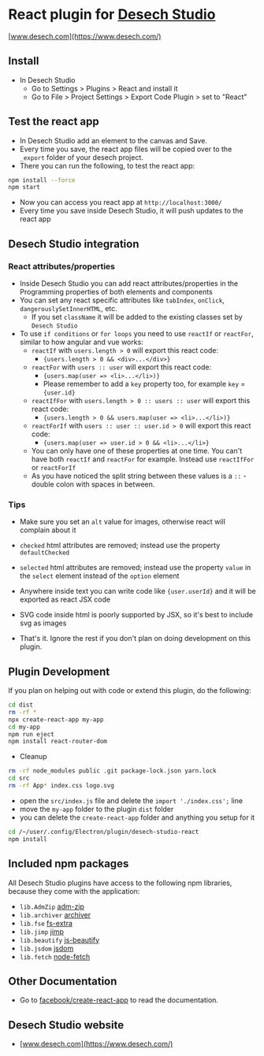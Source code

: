 # React plugin for [Desech Studio](https://www.desech.com/)

[www.desech.com](https://www.desech.com/)

## Install

- In Desech Studio
  - Go to Settings > Plugins > React and install it
  - Go to File > Project Settings > Export Code Plugin > set to "React"

## Test the react app

- In Desech Studio add an element to the canvas and Save.
- Every time you save, the react app files will be copied over to the `_export` folder of your desech project.
- There you can run the following, to test the react app:

```sh
npm install --force
npm start
```

- Now you can access you react app at `http://localhost:3000/`
- Every time you save inside Desech Studio, it will push updates to the react app

## Desech Studio integration

### React attributes/properties

- Inside Desech Studio you can add react attributes/properties in the Programming properties of both elements and components
- You can set any react specific attributes like `tabIndex`, `onClick`, `dangerouslySetInnerHTML`, etc.
  - If you set `className` it will be added to the existing classes set by `Desech Studio`
- To use `if conditions` or `for loops` you need to use `reactIf` or `reactFor`, similar to how angular and vue works:
  - `reactIf` with `users.length > 0` will export this react code:
    - `{users.length > 0 && <div>...</div>}`
  - `reactFor` with `users :: user` will export this react code:
    - `{users.map(user => <li>...</li>)}`
    - Please remember to add a `key` property too, for example `key` = `{user.id}`
  - `reactIfFor` with `users.length > 0 :: users :: user` will export this react code:
    - `{users.length > 0 && users.map(user => <li>...</li>)}`
  - `reactForIf` with `users :: user :: user.id > 0` will export this react code:
    - `{users.map(user => user.id > 0 && <li>...</li>}`
  - You can only have one of these properties at one time. You can't have both `reactIf` and `reactFor` for example. Instead use `reactIfFor` or `reactForIf`
  - As you have noticed the split string between these values is a ` :: ` - double colon with spaces in between.

### Tips

- Make sure you set an `alt` value for images, otherwise react will complain about it
- `checked` html attributes are removed; instead use the property `defaultChecked`
- `selected` html attributes are removed; instead use the property `value` in the `select` element instead of the `option` element
- Anywhere inside text you can write code like `{user.userId}` and it will be exported as react JSX code
- SVG code inside html is poorly supported by JSX, so it's best to include svg as images

- That's it. Ignore the rest if you don't plan on doing development on this plugin.

## Plugin Development

If you plan on helping out with code or extend this plugin, do the following:

```sh
cd dist
rm -rf *
npx create-react-app my-app
cd my-app
npm run eject
npm install react-router-dom
```

- Cleanup

```sh
rm -rf node_modules public .git package-lock.json yarn.lock
cd src
rm -rf App* index.css logo.svg
```

- open the `src/index.js` file and delete the `import './index.css';` line
- move the `my-app` folder to the plugin `dist` folder
- you can delete the `create-react-app` folder and anything you setup for it

```sh
cd /~/user/.config/Electron/plugin/desech-studio-react
npm install
```

## Included npm packages

All Desech Studio plugins have access to the following npm libraries, because they come with the application:
- `lib.AdmZip` [adm-zip](https://www.npmjs.com/package/adm-zip)
- `lib.archiver` [archiver](https://www.npmjs.com/package/archiver)
- `lib.fse` [fs-extra](https://www.npmjs.com/package/fs-extra)
- `lib.jimp` [jimp](https://www.npmjs.com/package/jimp)
- `lib.beautify` [js-beautify](https://www.npmjs.com/package/js-beautify)
- `lib.jsdom` [jsdom](https://www.npmjs.com/package/jsdom)
- `lib.fetch` [node-fetch](https://www.npmjs.com/package/node-fetch)

## Other Documentation

- Go to [facebook/create-react-app](https://github.com/facebook/create-react-app) to read the documentation.

## Desech Studio website

 - [www.desech.com](https://www.desech.com/)
